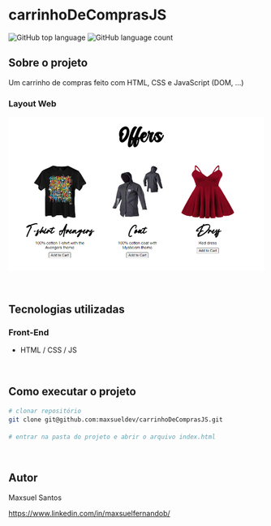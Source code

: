 # carrinhoDeComprasJS
![GitHub top language](https://img.shields.io/github/languages/top/maxsueldev/carrinhoDeComprasJS?color=green)
![GitHub language count](https://img.shields.io/github/languages/count/maxsueldev/carrinhoDeComprasJS?color=green)

## Sobre o projeto

Um carrinho de compras feito com HTML, CSS e JavaScript (DOM, ...)
<br>

### Layout Web

![Print screen carrinhoDeComprasJS](img/print1.png)

<br>

## Tecnologias utilizadas

### Front-End
* HTML / CSS / JS

<br>

## Como executar o projeto
```bash
# clonar repositório
git clone git@github.com:maxsueldev/carrinhoDeComprasJS.git

# entrar na pasta do projeto e abrir o arquivo index.html
```

<br>

## Autor
Maxsuel Santos

<https://www.linkedin.com/in/maxsuelfernandob/>
